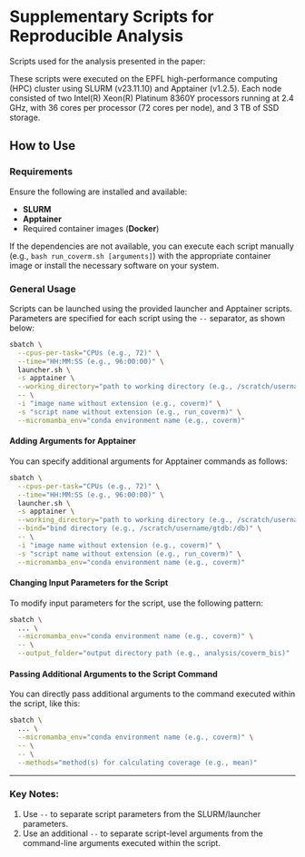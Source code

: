 
# Supplementary Scripts for Reproducible Analysis

Scripts used for the analysis presented in the paper: 

These scripts were executed on the EPFL high-performance computing (HPC) cluster using SLURM (v23.11.10) and Apptainer (v1.2.5). Each node consisted of two Intel(R) Xeon(R) Platinum 8360Y processors running at 2.4 GHz, with 36 cores per processor (72 cores per node), and 3 TB of SSD storage.

## How to Use

### Requirements

Ensure the following are installed and available:
- **SLURM**
- **Apptainer**
- Required container images (**Docker**)

If the dependencies are not available, you can execute each script manually (e.g., `bash run_coverm.sh [arguments]`) with the appropriate container image or install the necessary software on your system.

### General Usage

Scripts can be launched using the provided launcher and Apptainer scripts. Parameters are specified for each script using the `--` separator, as shown below:

```bash
sbatch \
  --cpus-per-task="CPUs (e.g., 72)" \
  --time="HH:MM:SS (e.g., 96:00:00)" \
  launcher.sh \
  -s apptainer \
  --working_directory="path to working directory (e.g., /scratch/username/projects/E80)" \
  -- \
  -i "image name without extension (e.g., coverm)" \
  -s "script name without extension (e.g., run_coverm)" \
  --micromamba_env="conda environment name (e.g., coverm)"
```

#### Adding Arguments for Apptainer

You can specify additional arguments for Apptainer commands as follows:

```bash
sbatch \
  --cpus-per-task="CPUs (e.g., 72)" \
  --time="HH:MM:SS (e.g., 96:00:00)" \
  launcher.sh \
  -s apptainer \
  --working_directory="path to working directory (e.g., /scratch/username/projects/E80)" \
  --bind="bind directory (e.g., /scratch/username/gtdb:/db)" \
  -- \
  -i "image name without extension (e.g., coverm)" \
  -s "script name without extension (e.g., run_coverm)" \
  --micromamba_env="conda environment name (e.g., coverm)"
```

#### Changing Input Parameters for the Script

To modify input parameters for the script, use the following pattern:

```bash
sbatch \
  ... \
  --micromamba_env="conda environment name (e.g., coverm)" \
  -- \
  --output_folder="output directory path (e.g., analysis/coverm_bis)"
```

#### Passing Additional Arguments to the Script Command

You can directly pass additional arguments to the command executed within the script, like this:

```bash
sbatch \
  ... \
  --micromamba_env="conda environment name (e.g., coverm)" \
  -- \
  -- \
  --methods="method(s) for calculating coverage (e.g., mean)"
```

---

### Key Notes:
1. Use `--` to separate script parameters from the SLURM/launcher parameters.
2. Use an additional `--` to separate script-level arguments from the command-line arguments executed within the script.
